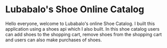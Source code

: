 # Lubabalo's Shoe Online Catalog

Hello everyone, welcome to Lubabalo's online Shoe Catalog. I built this application using a shoes api which I also built. In this shoe catalog users can add shoes to the shopping cart, remove shoes from the shopping cart and users can also make purchases of shoes.
